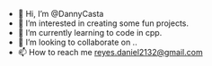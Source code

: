 - 👋 Hi, I’m @DannyCasta
- 👀 I’m interested in creating some fun projects.
- 🌱 I’m currently learning to code in cpp.
- 💞️ I’m looking to collaborate on ..
- 📫 How to reach me reyes.daniel2132@gmail.com

<!---
DannyCasta/DannyCasta is a ✨ special ✨ repository because its `README.md` (this file) appears on your GitHub profile.
You can click the Preview link to take a look at your changes.
--->
